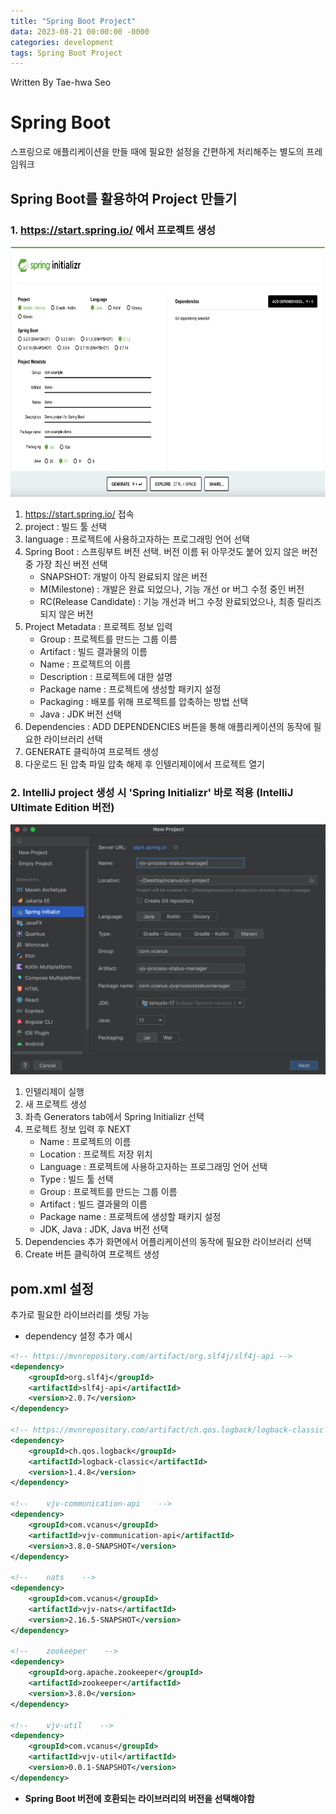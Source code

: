 ```yaml
---
title: "Spring Boot Project"
data: 2023-08-21 00:00:00 -0000
categories: development
tags: Spring Boot Project
---
```


Written By Tae-hwa Seo

# Spring Boot
스프링으로 애플리케이션을 만들 때에 필요한 설정을 간편하게 처리해주는 별도의 프레임워크

## Spring Boot를 활용하여 Project 만들기

### 1. https://start.spring.io/ 에서 프로젝트 생성
<img src="../assets/images/start_spring_io.png" width="600px" height="400px" title="start_spring_io"/>

1. https://start.spring.io/ 접속
2. project : 빌드 툴 선택
3. language : 프로젝트에 사용하고자하는 프로그래밍 언어 선택
4. Spring Boot : 스프링부트 버전 선택. 버전 이름 뒤 아무것도 붙어 있지 않은 버전 중 가장 최신 버전 선택
   *  SNAPSHOT: 개발이 아직 완료되지 않은 버전
   *  M(Milestone) : 개발은 완료 되었으나, 기능 개선 or 버그 수정 중인 버전
   *  RC(Release Candidate) : 기능 개선과 버그 수정 완료되었으나, 최종 릴리즈 되지 않은 버전
5. Project Metadata : 프로젝트 정보 입력
   * Group : 프로젝트를 만드는 그룹 이름
   * Artifact : 빌드 결과물의 이름
   * Name : 프로젝트의 이름
   * Description : 프로젝트에 대한 설명
   * Package name : 프로젝트에 생성할 패키지 설정
   * Packaging : 배포를 위해 프로젝트를 압축하는 방법 선택
   * Java : JDK 버전 선택
6. Dependencies : ADD DEPENDENCIES 버튼을 통해 애플리케이션의 동작에 필요한 라이브러리 선택
7. GENERATE 클릭하여 프로젝트 생성
8. 다운로드 된 압축 파일 압축 해제 후 인텔리제이에서 프로젝트 열기


### 2. IntelliJ project 생성 시 'Spring Initializr' 바로 적용 (IntelliJ Ultimate Edition 버전)
<img src="../assets/images/springboot_create_project.png" width="600px" height="400px" title="springboot_create_project"/>

1. 인텔리제이 실행
2. 새 프로젝트 생성
3. 좌측 Generators tab에서 Spring Initializr 선택
4. 프로젝트 정보 입력 후 NEXT
   * Name : 프로젝트의 이름
   * Location : 프로젝트 저장 위치
   * Language : 프로젝트에 사용하고자하는 프로그래밍 언어 선택
   * Type : 빌드 툴 선택
   * Group : 프로젝트를 만드는 그룹 이름
   * Artifact : 빌드 결과물의 이름
   * Package name : 프로젝트에 생성할 패키지 설정
   * JDK, Java : JDK, Java 버전 선택
5. Dependencies 추가 화면에서 어플리케이션의 동작에 필요한 라이브러리 선택
6. Create 버튼 클릭하여 프로젝트 생성

## pom.xml 설정
추가로 필요한 라이브러리를 셋팅 가능
* dependency 설정 추가 예시
```xml
<!-- https://mvnrepository.com/artifact/org.slf4j/slf4j-api -->
<dependency>
    <groupId>org.slf4j</groupId>
    <artifactId>slf4j-api</artifactId>
    <version>2.0.7</version>
</dependency>

<!-- https://mvnrepository.com/artifact/ch.qos.logback/logback-classic -->
<dependency>
    <groupId>ch.qos.logback</groupId>
    <artifactId>logback-classic</artifactId>
    <version>1.4.8</version>
</dependency>

<!--    vjv-communication-api    -->
<dependency>
    <groupId>com.vcanus</groupId>
    <artifactId>vjv-communication-api</artifactId>
    <version>3.8.0-SNAPSHOT</version>
</dependency>

<!--    nats    -->
<dependency>
    <groupId>com.vcanus</groupId>
    <artifactId>vjv-nats</artifactId>
    <version>2.16.5-SNAPSHOT</version>
</dependency>

<!--    zookeeper    -->
<dependency>
    <groupId>org.apache.zookeeper</groupId>
    <artifactId>zookeeper</artifactId>
    <version>3.8.0</version>
</dependency>

<!--    vjv-util    -->
<dependency>
    <groupId>com.vcanus</groupId>
    <artifactId>vjv-util</artifactId>
    <version>0.0.1-SNAPSHOT</version>
</dependency>
```
* **Spring Boot 버전에 호환되는 라이브러리의 버전을 선택해야함**